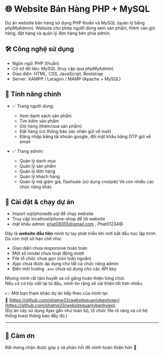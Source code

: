 # 🌐 Website Bán Hàng PHP + MySQL

Dự án website bán hàng sử dụng PHP thuần và MySQL (quản lý bằng phpMyAdmin). Website cho phép người dùng xem sản phẩm, thêm vào giỏ hàng, đặt hàng và quản lý đơn hàng bên phía admin.

## 🛠️ Công nghệ sử dụng

- Ngôn ngữ: PHP (thuần)
- Cơ sở dữ liệu: MySQL (truy cập qua phpMyAdmin)
- Giao diện: HTML, CSS, JavaScript, Bootstrap
- Server: XAMPP / Laragon / MAMP (Apache + MySQL)

## 🧩 Tính năng chính

- ✅ Trang người dùng:
  - Xem danh sách sản phẩm
  - Tìm kiếm sản phẩm
  - Giỏ hàng (thêm/xoá sản phẩm)
  - Đặt hàng (có thông báo xác nhận gửi về mail)
  - Đăng nhập bằng tài khoản google, đổi mật khẩu bằng OTP gửi về email
  
- ✅ Trang admin:
  - Quản lý danh mục
  - Quản lý sản phẩm
  - Quản lý đơn hàng
  - Quản lý khách hàng
  - Quản lý mã giảm giá, flashsale (sử dụng cronjob)
Và còn nhiều các chức năng khác

## 💾 Cài đặt & chạy dự án

- Import sql/phonedb.sql để chạy website
- Truy cập localhost/phone-shop để tới website
- mật khẩu admin: phat08355@gmail.com , Phat01234@


Đây là **website đầu tiên** mình tự tay phát triển khi mới bắt đầu học lập trình. Dù còn một số hạn chế như:
- Giao diện chưa responsive hoàn toàn
- Một số modal chưa hoạt động mượt
- File tổ chức chưa gọn (còn loằn ngoằn)
- Ajax chưa được áp dụng cho tất cả chức năng admin
- Biến môi trường `.env` chưa sử dụng cho các API key

Nhưng mình rất tâm huyết và cố gắng hoàn thiện từng chút.  
Nếu có cơ hội viết lại từ đầu, mình tin rằng sẽ cải thiện tốt hơn nhiều.

👉 Mời bạn tham khảo dự án tiếp theo của mình tại:  
🔗 [https://github.com/phatne33/websitequanlybenhvien](https://github.com/phatne33/websitequanlybenhvien)  
(Dự án này sử dụng Ajax gần như toàn bộ, tổ chức file rõ ràng và có hệ thống toast thông báo đầy đủ.)

---

## 🤝 Cảm ơn

Rất mong nhận được góp ý và phản hồi để mình hoàn thiện hơn 💙

